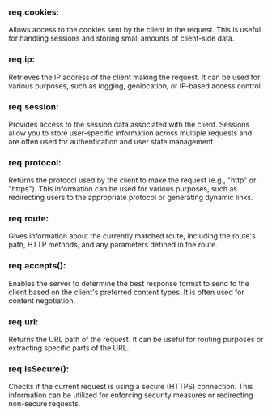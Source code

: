 ### req.cookies:

Allows access to the cookies sent by the client in the request. This is useful for handling sessions and storing small amounts of client-side data.

### req.ip:

Retrieves the IP address of the client making the request. It can be used for various purposes, such as logging, geolocation, or IP-based access control.

### req.session:

Provides access to the session data associated with the client. Sessions allow you to store user-specific information across multiple requests and are often used for authentication and user state management.

### req.protocol:

Returns the protocol used by the client to make the request (e.g., "http" or "https"). This information can be used for various purposes, such as redirecting users to the appropriate protocol or generating dynamic links.

### req.route:

Gives information about the currently matched route, including the route's path, HTTP methods, and any parameters defined in the route.

### req.accepts():

Enables the server to determine the best response format to send to the client based on the client's preferred content types. It is often used for content negotiation.

### req.url:

Returns the URL path of the request. It can be useful for routing purposes or extracting specific parts of the URL.

### req.isSecure():

Checks if the current request is using a secure (HTTPS) connection. This information can be utilized for enforcing security measures or redirecting non-secure requests.
